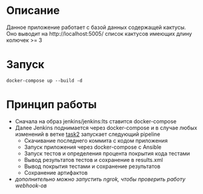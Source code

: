 # Описание
Данное приложение работает с базой данных содержащей кактусы. Оно выводит на http://localhost:5005/ список кактусов имеющих длину колючек >= 3 


# Запуск
```
docker-compose up --build -d
```

# Принцип работы
- Сначала на образ jenkins/jenkins:lts ставится docker-compose
- Далее Jenkins поднимается через docker-compose и в случае любых изменений в ветке [task2](https://github.com/LogicZMaksimka/sber_devops/tree/task2) запускает следующий pipeline
    - Скачивание последнего коммита с кодом приложения
    - Запуск приложения через docker-compose с Ansible
    - Запуск тестов и определения процента покрытия кода тестами
    - Вывод результатов тестов и сохранение в results.xml
    - Вывод покрытия тестами и сохранение результатов
    - Сохранение артифактов
- *дополнительно можно запустить ngrok, чтобы проверить работу webhook-ов*


